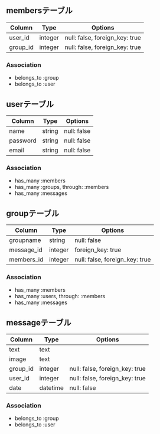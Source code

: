 ## membersテーブル

|Column|Type|Options|
|------|----|-------|
|user_id|integer|null: false, foreign_key: true|
|group_id|integer|null: false, foreign_key: true|

### Association
- belongs_to :group
- belongs_to :user

## userテーブル

|Column|Type|Options|
|------|----|-------|
|name|string|null: false|
|password|string|null: false|
|email|string|null: false|

### Association
- has_many :members
- has_many :groups, through: :members
- has_many :messages

## groupテーブル

|Column|Type|Options|
|------|----|-------|
|groupname|string|null: false|
|message_id|integer|foreign_key: true|
|members_id|integer|null: false, foreign_key: true|

### Association
- has_many :members
- has_many :users, through: :members
- has_many :messages

## messageテーブル

|Column|Type|Options|
|------|----|-------|
|text|text| |
|image|text| |
|group_id|integer|null: false, foreign_key: true|
|user_id|integer|null: false, foreign_key: true|
|date|datetime|null: false|

### Association
- belongs_to :group
- belongs_to :user
